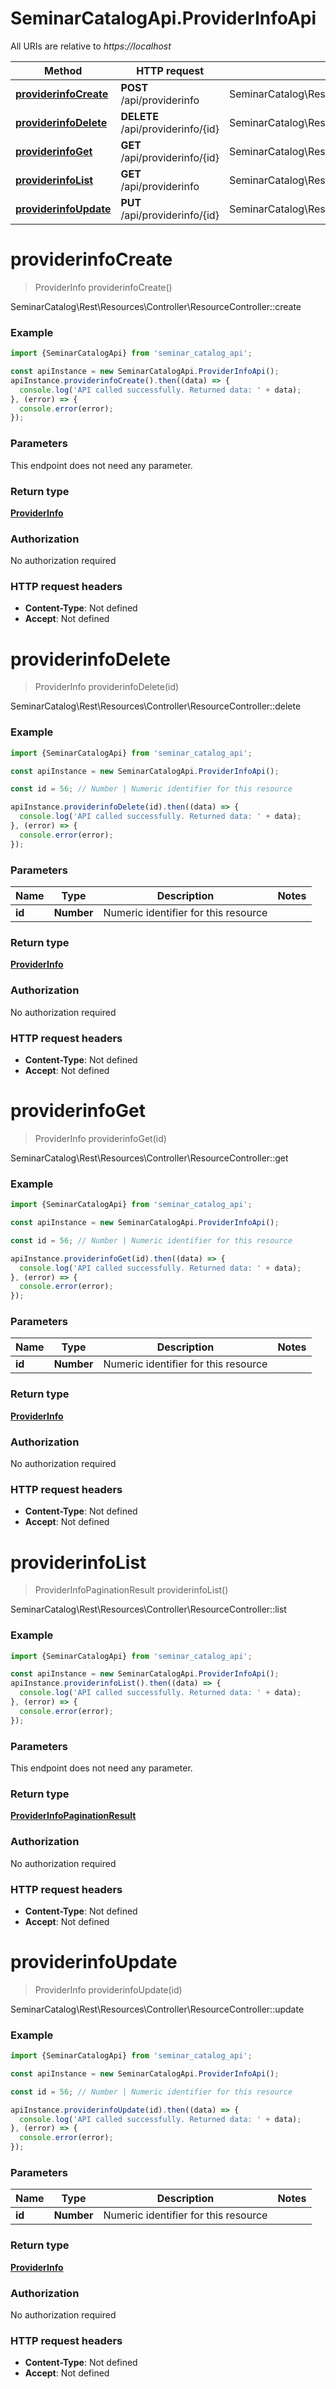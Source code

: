 # SeminarCatalogApi.ProviderInfoApi

All URIs are relative to *https://localhost*

Method | HTTP request | Description
------------- | ------------- | -------------
[**providerinfoCreate**](ProviderInfoApi.md#providerinfoCreate) | **POST** /api/providerinfo | SeminarCatalog\\Rest\\Resources\\Controller\\ResourceController::create
[**providerinfoDelete**](ProviderInfoApi.md#providerinfoDelete) | **DELETE** /api/providerinfo/{id} | SeminarCatalog\\Rest\\Resources\\Controller\\ResourceController::delete
[**providerinfoGet**](ProviderInfoApi.md#providerinfoGet) | **GET** /api/providerinfo/{id} | SeminarCatalog\\Rest\\Resources\\Controller\\ResourceController::get
[**providerinfoList**](ProviderInfoApi.md#providerinfoList) | **GET** /api/providerinfo | SeminarCatalog\\Rest\\Resources\\Controller\\ResourceController::list
[**providerinfoUpdate**](ProviderInfoApi.md#providerinfoUpdate) | **PUT** /api/providerinfo/{id} | SeminarCatalog\\Rest\\Resources\\Controller\\ResourceController::update


<a name="providerinfoCreate"></a>
# **providerinfoCreate**
> ProviderInfo providerinfoCreate()

SeminarCatalog\\Rest\\Resources\\Controller\\ResourceController::create

### Example
```javascript
import {SeminarCatalogApi} from 'seminar_catalog_api';

const apiInstance = new SeminarCatalogApi.ProviderInfoApi();
apiInstance.providerinfoCreate().then((data) => {
  console.log('API called successfully. Returned data: ' + data);
}, (error) => {
  console.error(error);
});

```

### Parameters
This endpoint does not need any parameter.

### Return type

[**ProviderInfo**](ProviderInfo.md)

### Authorization

No authorization required

### HTTP request headers

 - **Content-Type**: Not defined
 - **Accept**: Not defined

<a name="providerinfoDelete"></a>
# **providerinfoDelete**
> ProviderInfo providerinfoDelete(id)

SeminarCatalog\\Rest\\Resources\\Controller\\ResourceController::delete

### Example
```javascript
import {SeminarCatalogApi} from 'seminar_catalog_api';

const apiInstance = new SeminarCatalogApi.ProviderInfoApi();

const id = 56; // Number | Numeric identifier for this resource

apiInstance.providerinfoDelete(id).then((data) => {
  console.log('API called successfully. Returned data: ' + data);
}, (error) => {
  console.error(error);
});

```

### Parameters

Name | Type | Description  | Notes
------------- | ------------- | ------------- | -------------
 **id** | **Number**| Numeric identifier for this resource | 

### Return type

[**ProviderInfo**](ProviderInfo.md)

### Authorization

No authorization required

### HTTP request headers

 - **Content-Type**: Not defined
 - **Accept**: Not defined

<a name="providerinfoGet"></a>
# **providerinfoGet**
> ProviderInfo providerinfoGet(id)

SeminarCatalog\\Rest\\Resources\\Controller\\ResourceController::get

### Example
```javascript
import {SeminarCatalogApi} from 'seminar_catalog_api';

const apiInstance = new SeminarCatalogApi.ProviderInfoApi();

const id = 56; // Number | Numeric identifier for this resource

apiInstance.providerinfoGet(id).then((data) => {
  console.log('API called successfully. Returned data: ' + data);
}, (error) => {
  console.error(error);
});

```

### Parameters

Name | Type | Description  | Notes
------------- | ------------- | ------------- | -------------
 **id** | **Number**| Numeric identifier for this resource | 

### Return type

[**ProviderInfo**](ProviderInfo.md)

### Authorization

No authorization required

### HTTP request headers

 - **Content-Type**: Not defined
 - **Accept**: Not defined

<a name="providerinfoList"></a>
# **providerinfoList**
> ProviderInfoPaginationResult providerinfoList()

SeminarCatalog\\Rest\\Resources\\Controller\\ResourceController::list

### Example
```javascript
import {SeminarCatalogApi} from 'seminar_catalog_api';

const apiInstance = new SeminarCatalogApi.ProviderInfoApi();
apiInstance.providerinfoList().then((data) => {
  console.log('API called successfully. Returned data: ' + data);
}, (error) => {
  console.error(error);
});

```

### Parameters
This endpoint does not need any parameter.

### Return type

[**ProviderInfoPaginationResult**](ProviderInfoPaginationResult.md)

### Authorization

No authorization required

### HTTP request headers

 - **Content-Type**: Not defined
 - **Accept**: Not defined

<a name="providerinfoUpdate"></a>
# **providerinfoUpdate**
> ProviderInfo providerinfoUpdate(id)

SeminarCatalog\\Rest\\Resources\\Controller\\ResourceController::update

### Example
```javascript
import {SeminarCatalogApi} from 'seminar_catalog_api';

const apiInstance = new SeminarCatalogApi.ProviderInfoApi();

const id = 56; // Number | Numeric identifier for this resource

apiInstance.providerinfoUpdate(id).then((data) => {
  console.log('API called successfully. Returned data: ' + data);
}, (error) => {
  console.error(error);
});

```

### Parameters

Name | Type | Description  | Notes
------------- | ------------- | ------------- | -------------
 **id** | **Number**| Numeric identifier for this resource | 

### Return type

[**ProviderInfo**](ProviderInfo.md)

### Authorization

No authorization required

### HTTP request headers

 - **Content-Type**: Not defined
 - **Accept**: Not defined

